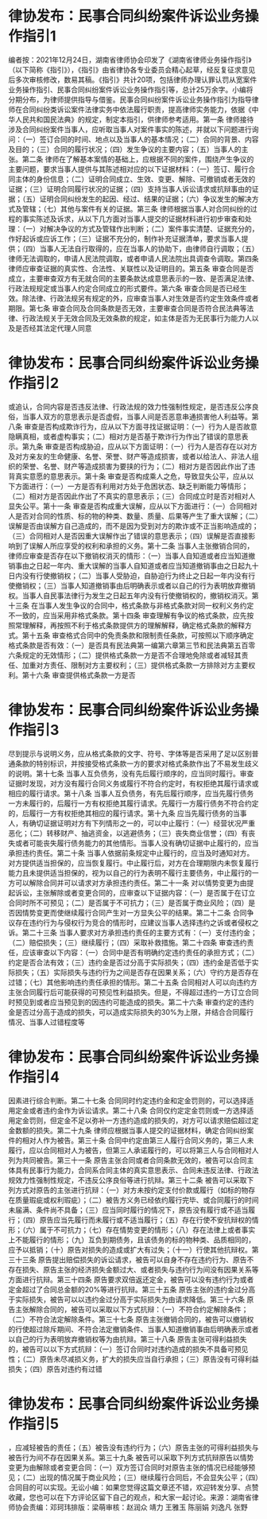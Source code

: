 # 律协发布：民事合同纠纷案件诉讼业务操作指引1

编者按：2021年12月24日，湖南省律师协会印发了《湖南省律师业务操作指引》（以下简称《指引》），《指引》由省律协各专业委员会精心起草，经反复征求意见后多次审核修改，数易其稿。《指引》共计20项，包括律师办理认罪认罚从宽案件业务操作指引、民事合同纠纷案件诉讼业务操作指引等，总计25万余字。小编将分期分布，为律师提供指导与借鉴。民事合同纠纷案件诉讼业务操作指引为指导律师在合同纠纷类诉讼案件法律实务中依法履行职责，提高律师实务能力，依据《中华人民共和国民法典》的规定，制定本指引，供律师参考适用。第一条  律师接待涉及合同纠纷案件当事人，应听取当事人对案件事实的陈述，并就以下问题进行询问：（一）签订合同的时间、地点以及当事人的基本情况；（二）合同的背景、内容及目的；（三）合同的履行状况；（四）发生争议的主要内容；（五）当事人的主张。第二条  律师在了解基本案情的基础上，应根据不同的案件，围绕产生争议的主要问题，要求当事人提供与其陈述相对应的以下证据材料：（一）签订、履行合同主体的身份信息；（二）证明合同成立、生效、变更、解除、可撤销或者无效的证据；（三）证明合同履行状况的证据；（四）支持当事人诉讼请求或抗辩事由的证据；（五）证明合同纠纷发生的起因、经过、结果的证据；（六）争议发生的解决方式及管辖；（七）其他与案件有关的证据。第三条  律师根据当事人对合同纠纷的过程的事实陈述及诉求，从以下几方面对当事人提交的证据材料进行初步审查和处理：（一）对解决争议的方式及管辖作出判断；（二）案件事实清楚、证据充分的，作好起诉或应诉工作；（三）证据不充分的，制作补充证据清单，要求当事人提供；（四）当事人无法自行取得的，应在当事人的协助下，由律师自行调取；（五）律师无法调取的，申请人民法院调取，或者申请人民法院出具调查令调取。第四条  律师应审查证据的真实性、合法性、关联性以及证明目的。第五条  审查合同是否成立，主要审查双方有无就合同的主要条款达成意思表示的一致、是否满足法律、行政法规规定或当事人约定合同成立的形式要件。第六条  审查合同是否已经生效。除法律、行政法规另有规定的外，应审查当事人对生效是否约定生效条件或者期限。第七条  审查合同及合同条款是否无效，主要审查合同是否符合民法典等法律、行政法规关于无效合同及无效条款的规定，如主体是否为无民事行为能力人以及是否经其法定代理人同意

# 律协发布：民事合同纠纷案件诉讼业务操作指引2

或追认，合同内容是否违反法律、行政法规的效力性强制性规定，是否违反公序良俗，当事人双方的意思表示是否虚假，当事人间是否恶意串通损害他人利益等。第八条  审查是否构成欺诈行为，应从以下方面寻找证据证明：（一）行为人是否故意隐瞒真相，或者虚构事实；（二）相对方是否基于欺诈行为作出了错误的意思表示。第九条  审查是否构成胁迫，应从以下方面证明：（一）行为人是否存在以对方及对方亲友的生命健康、名誉、荣誉、财产等造成损害，或者以给法人、非法人组织的荣誉、名誉、财产等造成损害为要挟的行为；（二）相对方是否因此作出了违背真实意愿的意思表示。第十条  审查是否构成乘人之危，导致显失公平，应从以下方面进行：（一）一方是否有利用对方处于危困状态、缺乏判断能力等情形；（二）相对方是否因此作出了不真实的意思表示；（三）合同成立时是否对相对人显失公平。第十一条  审查是否构成重大误解，应从以下方面进行：（一）合同相对人是否对合同的性质、标的物的种类、数量、质量、后果等产生了重大误解；（二）误解是否由误解方自己造成的，而不是因为受到对方的欺诈或不正当影响造成的；（三）合同相对人是否因重大误解作出了错误的意思表示；（四）误解是否直接影响到了误解人所应享受的权利和承担的义务。第十二条  当事人主张撤销合同的，律师应审查是否存在以下撤销权消灭的情形：（一）当事人自知道或者应当知道撤销事由之日起一年内、重大误解的当事人自知道或者应当知道撤销事由之日起九十日内没有行使撤销权；（二）当事人受胁迫，自胁迫行为终止之日起一年内没有行使撤销权；（三）当事人知道撤销事由后明确表示或者以自己的行为表明放弃撤销权。当事人自民事法律行为发生之日起五年内没有行使撤销权的，撤销权消灭。第十三条  在当事人发生争议的合同中，格式条款与非格式条款对同一权利义务约定不一致的，应当采用非格式条款。第十四条  审查理解有争议的格式条款，应先按照常理解释，再按照不利于格式条款提供方的理解解释，确定格式条款的解释方式。第十五条  审查格式合同中的免责条款和限制责任条款，可按照以下顺序确定格式条款是否有效：（一）是否具有民法典第一编第六章第三节和民法典第五百零六条规定的无效情形；（二）提供格式条款一方是否不合理地免除或者减轻其责任、加重对方责任、限制对方主要权利；（三）提供格式条款一方排除对方主要权利。第十六条  审查提供格式条款一方是否

# 律协发布：民事合同纠纷案件诉讼业务操作指引3

尽到提示与说明义务，应从格式条款的文字、符号、字体等是否采用了足以区别普通条款的特别标识，并按接受格式条款一方的要求对格式条款作出了不易发生歧义的说明。第十七条  当事人互负债务，没有先后履行顺序的，应当同时履行。审查证据时发现，对方没有履行合同义务或履行不符合约定时，有权拒绝其履行请求或相应的履行请求。第十八条  当事人互负债务，有先后履行顺序，应当先履行债务一方未履行的，后履行一方有权拒绝其履行请求。先履行一方履行债务不符合约定的，后履行一方有权拒绝其相应的履行请求。第十九条  应当先履行债务的当事人，有确切证据证明对方有下列情形之一的，可以中止履行：（一）经营状况严重恶化；（二）转移财产、抽逃资金，以逃避债务；（三）丧失商业信誉；（四）有丧失或者可能丧失履行债务能力的其他情形。当事人没有确切证据中止履行的，应当承担违约责任。第二十条  当事人依据前条规定中止履行的，应当及时通知对方。对方提供适当担保的，应当恢复履行。中止履行后，对方在合理期限内未恢复履行能力且未提供适当担保的，视为以自己的行为表明不履行主要债务，中止履行的一方可以解除合同并可以请求对方承担违约责任。第二十一条  对以情势变更为由提起诉讼，主张解除或者变更合同的，应审查以下证据内容：（一）是否属于在订立合同时所不可预见；（二）是否属于不可抗力；（三）是否属于商业风险；（四）是否因情势变更而使继续履行合同产生对一方显失公平的结果。第二十二条  合同争议存在违约行为与侵权行为竞合的情形时，应建议当事人选择违约之诉或者侵权之诉。第二十三条  当事人要求对方承担违约责任的主要方式有：（一）支付违约金；（二）赔偿损失；（三）继续履行；（四）采取补救措施。第二十四条  审查违约责任，应该审查以下内容：（一）合同中是否有明确约定违约责任的承担方式；（二）约定是否合法有效；（三）违约金是否过分高于实际损失；（四）违约金是否低于实际损失；（五）实际损失与违约行为之间是否存在因果关系；（六）守约方是否存在过错；（七）其他影响违约责任承担的情形。第二十五条  合同相对人可以向违约方主张合同履行后可能获得的可预见性利益损失。但是，不得超过违约一方订立合同时预见到或者应当预见到的因违约可能造成的损失。第二十六条  审查约定的违约金是否过分高于造成的损失，可以造成实际损失的30%为上限，并结合合同履行情况、当事人过错程度等

# 律协发布：民事合同纠纷案件诉讼业务操作指引4

因素进行综合判断。第二十七条  合同同时约定违约金和定金罚则的，可以选择适用定金或者违约金作为诉讼请求。第二十八条  合同仅约定定金罚则或一方选择适用定金罚则，但定金不足以弥补一方违约造成的损失的，对方可以请求赔偿超过定金数额的损失。第二十九条  律师应根据当事人提交的证据材料，确定合同纠纷案件的相对人作为被告。第三十条  合同中约定由第三人履行合同义务的，第三人未履行，应以合同相对人为被告，但第三人承诺履行的，可以将第三人与合同相对人列为共同被告。第三十一条  原告主张合同或者合同条款无效的，被告可以合同主体具有民事行为能力，合同系合同主体的真实意思表示、合同未违反法律、行政法规效力性强制性规定，不违反公序良俗等进行抗辩。第三十二条 被告可以采取下列方式对原告的主张进行抗辩：（一）对方未按约定支付价款或履行（如标的物存在质量瑕疵或权利瑕疵）；（二）被告方义务已经依约履行完毕、或合同履行的时间未届满、条件尚不具备；（三）应当同时履行的情况下，原告没有履行或不适当履行；（四）原告应当先履行而未履行或不适当履行；（五）存在行使不安抗辩权的情形；（六）属于不可抗力；（七）存在情势变更的情形；（八）存在法律上或者事实上不能履行的情形；（九）互负到期债务，且该债务的标的物种类、品质相同的，应予以抵销；（十）原告对损失的造成或扩大有过失；（十一）行使其他抗辩权。第三十三条  原告提出赔偿损失的诉讼请求，被告可以自身不存在违约行为、原告不存在损失、原告主张的经济损失金额过大、或者损失与违约行为间没有因果关系等方面进行抗辩。第三十四条  原告要求双倍返还定金，被告可以没有违约行为或者定金超过了合同总金额的20%等进行抗辩。第三十五条  原告主张的违约金过分高于实际损失，被告可以以违约金过分高于实际损失为由请求降低。第三十六条  原告主张解除合同的，被告可以采取以下方式抗辩：（一）不符合约定解除条件；（二）不符合法定解除条件。第三十七条  原告主张撤销合同的，被告可以撤销权的行使超过除斥期间、不符合法定撤销条件、当事人知道撤销事由后明确表示或者以自己的行为表明放弃撤销权等为由抗辩。第三十八条  原告主张可得利益损失的，被告可以以下方式抗辩：（一）签订合同时对违约造成的损失不具备可预见性；（二）原告未尽减损义务，扩大的损失应当自行承担；（三）原告没有可得利益损失；（四）原告对违约有过错

# 律协发布：民事合同纠纷案件诉讼业务操作指引5

，应减轻被告的责任；（五）被告没有违约行为；（六）原告主张的可得利益损失与被告行为间不存在因果关系。第三十九条 被告可以采取下列方式抗辩原告以情势变更为由解除或者变更合同：（一）双方签订合同时对原告主张的情况已经能够预见；（二）出现的情况属于商业风险；（三）继续履行合同后，不会显失公平；（四）合同目的可以实现。无讼小编：如果您觉得这篇文章还不错，欢迎转发分享、点赞收藏，您也可以在下方评论区留下自己的观点，和大家一起讨论。来源：湖南省律师协会责编：邓珂玮排版：梁萌审核：赵润众 靖力 王雅玉 陈丽娟 刘逸凡 张野

